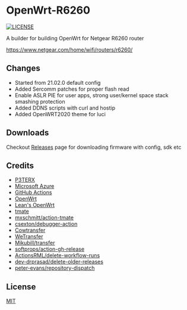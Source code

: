 # OpenWrt-R6260

[![LICENSE](https://img.shields.io/github/license/mashape/apistatus.svg?style=flat-square&label=LICENSE)](https://github.com/megamind4089/OpenWrt-R6260/blob/master/LICENSE)

A builder for building OpenWrt for Netgear R6260 router

https://www.netgear.com/home/wifi/routers/r6260/

## Changes

* Started from 21.02.0 default config
* Added Sercomm patches for proper flash read
* Enable ASLR PIE for user apps, strong user/kernel space stack smashing protection
* Added DDNS scripts with curl and hostip
* Added OpenWRT2020 theme for luci

## Downloads

Checkout [Releases](https://github.com/megamind4089/OpenWrt-R6260/releases) page for downloading firmware with config, sdk etc

## Credits

- [P3TERX](https://github.com/P3TERX)
- [Microsoft Azure](https://azure.microsoft.com)
- [GitHub Actions](https://github.com/features/actions)
- [OpenWrt](https://github.com/openwrt/openwrt)
- [Lean's OpenWrt](https://github.com/coolsnowwolf/lede)
- [tmate](https://github.com/tmate-io/tmate)
- [mxschmitt/action-tmate](https://github.com/mxschmitt/action-tmate)
- [csexton/debugger-action](https://github.com/csexton/debugger-action)
- [Cowtransfer](https://cowtransfer.com)
- [WeTransfer](https://wetransfer.com/)
- [Mikubill/transfer](https://github.com/Mikubill/transfer)
- [softprops/action-gh-release](https://github.com/softprops/action-gh-release)
- [ActionsRML/delete-workflow-runs](https://github.com/ActionsRML/delete-workflow-runs)
- [dev-drprasad/delete-older-releases](https://github.com/dev-drprasad/delete-older-releases)
- [peter-evans/repository-dispatch](https://github.com/peter-evans/repository-dispatch)

## License

[MIT](https://github.com/megamind4089/OpenWrt-R6260/blob/main/LICENSE)
